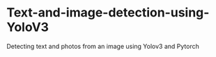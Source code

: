 # Text-and-image-detection-using-YoloV3
Detecting text and photos from an image using Yolov3 and Pytorch

